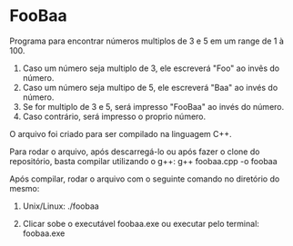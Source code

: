 # FooBaa

Programa para encontrar números multiplos de 3 e 5 em um range de 1 à 100.
  1) Caso um número seja multiplo de 3, ele escreverá "Foo" ao invês do número.
  2) Caso um número seja multipo de 5, ele escreverá "Baa" ao invés do número.
  3) Se for multiplo de 3 e 5, será impresso "FooBaa" ao invés do número.
  4) Caso contrário, será impresso o proprio número.
  
O arquivo foi criado para ser compilado na linguagem C++.

Para rodar o arquivo, após descarregá-lo ou após fazer o clone do repositório, basta compilar utilizando o g++:
    g++ foobaa.cpp -o foobaa
  
Após compilar, rodar o arquivo com o seguinte comando no diretório do mesmo:
  1) Unix/Linux:
    ./foobaa
    
  2) Clicar sobe o executável foobaa.exe ou executar pelo terminal:
    foobaa.exe
    
    
  
